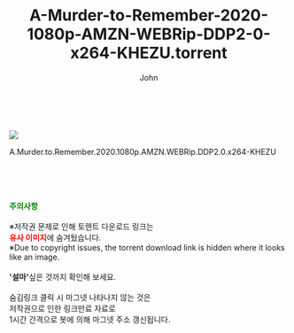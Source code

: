 ﻿---
layout: post
title:  "    A-Murder-to-Remember-2020-1080p-AMZN-WEBRip-DDP2-0-x264-KHEZU.torrent"
author: John
categories: [ 영화 ]
tags: [  ]
image: https://torrentrj54.com/uploadfile/full/1e0623d181dc7092ee7cb47ac0cce05783d812b9.jpg 
description: "    A-Murder-to-Remember-2020-1080p-AMZN-WEBRip-DDP2-0-x264-KHEZU torrent 정보 공유"
toc: true
toc_sticky: true
---

<br>
<p><img src="https://torrentrj54.com/uploadfile/full/1e0623d181dc7092ee7cb47ac0cce05783d812b9.jpg"/></p>
 A.Murder.to.Remember.2020.1080p.AMZN.WEBRip.DDP2.0.x264-KHEZU  
    
<br><br><br>
<p data-ke-size="size16"><b><span style="color: green;">주의사항</span></b><br /><br />※저작권 문제로 인해 토렌트 다운로드 링크는<br /><b><span style="color: red;">유사 이미지</span></b>에 숨겨뒀습니다.<br />※Due to copyright issues, the torrent download link is hidden where it looks like an image.<br /><br /><b>'설마'</b>싶은 것까지 확인해 보세요.<br /><br />숨김링크 클릭 시 마그넷 나타나지 않는 것은<br />저작권으로 인한 링크만료 자료로<br />1시간 간격으로 봇에 의해 마그넷 주소 갱신됩니다.</p>
